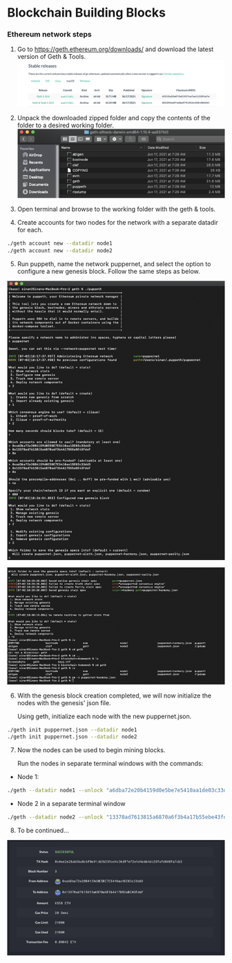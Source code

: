 
# Blockchain Building Blocks

### Ethereum network steps

1) Go to https://geth.ethereum.org/downloads/ and download the latest version of Geth & Tools.
![image](screenshots/geth.png)

2) Unpack the downloaded zipped folder and copy the contents of the folder to a desired working folder.
![image](screenshots/geth_folder.png)


3) Open terminal and browse to the working folder with the geth & tools.

4) Create accounts for two nodes for the network with a separate datadir for each.

```bash
./geth account new --datadir node1
./geth account new --datadir node2
```

5) Run puppeth, name the network puppernet, and select the option to configure a new genesis block. Follow the same steps as below.

![image](screenshots/puppeth_config_1of2.png)


![image](screenshots/puppeth_config_2of2.png)

6) With the genesis block creation completed, we will now initialize the nodes with the genesis' json file. 

    Using geth, initialize each node with the new puppernet.json.

```bash
./geth init puppernet.json --datadir node1
./geth init puppernet.json --datadir node2
```

7) Now the nodes can be used to begin mining blocks.

    Run the nodes in separate terminal windows with the commands:
    
- Node 1:

```bash
./geth --datadir node1 --unlock "a6dba72e20b4159d0e5be7e5410aa1de03c33dd3" --mine --rpc --allow-insecure-unlock
```

- Node 2 in a separate terminal window
    

```bash
./geth --datadir node2 --unlock "13370ad7613815a6870a6f3b4a17b55ebe43fdef" --mine --port 30304 --bootnodes "enode://d3fe5bea6704b4305f593eecd15678cf9882f44ffb83e5d8cf34c2a236d3847727fd4b7f00b32a87711b5299e31de49701c532847197f74c0ff9edee93c44df4@127.0.0.1:30303" --ipcdisable --allow-insecure-unlock
```

8) To be continued...

![image](screenshots/eth_transaction.png)